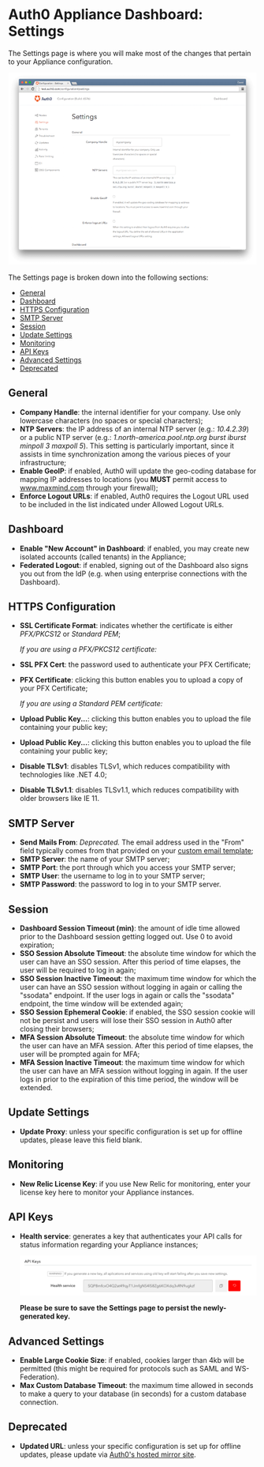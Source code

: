 # Auth0 Appliance Dashboard: Settings

The Settings page is where you will make most of the changes that pertain to your Appliance configuration.

![](/media/articles/appliance/dashboard/settings.png)

The Settings page is broken down into the following sections:

* [General](#general)
* [Dashboard](#dashboard)
* [HTTPS Configuration](#https-configuration)
* [SMTP Server](#smtp-server)
* [Session](#session)
* [Update Settings](#update-settings)
* [Monitoring](#monitoring)
* [API Keys](#api-keys)
* [Advanced Settings](#advanced-settings)
* [Deprecated](#deprecated)

## General

* **Company Handle**: the internal identifier for your company. Use only lowercase characters (no spaces or special characters);
* **NTP Servers**: the IP address of an internal NTP server (e.g.: *10.4.2.39*) or a public NTP server (e.g.: *1.north-america.pool.ntp.org burst iburst minpoll 3 maxpoll 5*). This setting is particularly important, since it assists in time synchronization among the various pieces of your infrastructure;
* **Enable GeoIP**: if enabled, Auth0 will update the geo-coding database for mapping IP addresses to locations (you **MUST** permit access to www.maxmind.com through your firewall);
* **Enforce Logout URLs**: if enabled, Auth0 requires the Logout URL used to be included in the list indicated under Allowed Logout URLs.

## Dashboard

* **Enable "New Account" in Dashboard**: if enabled, you may create new isolated accounts (called tenants) in the Appliance;
* **Federated Logout**: if enabled, signing out of the Dashboard also signs you out from the ldP (e.g. when using enterprise connections with the Dashboard).

## HTTPS Configuration

* **SSL Certificate Format**: indicates whether the certificate is either *PFX/PKCS12* or *Standard PEM*;

    *If you are using a PFX/PKCS12 certificate:*
* **SSL PFX Cert**: the password used to authenticate your PFX Certificate;
* **PFX Certificate**: clicking this button enables you to upload a copy of your PFX Certificate;

    *If you are using a Standard PEM certificate:*
* **Upload Public Key...**: clicking this button enables you to upload the file containing your public key;
* **Upload Public Key...**: clicking this button enables you to upload the file containing your public key;

* **Disable TLSv1**: disables TLSv1, which reduces compatibility with technologies like .NET 4.0;
* **Disable TLSv1.1**: disables TLSv1.1, which reduces compatibility with older browsers like IE 11.

## SMTP Server

* **Send Mails From**: *Deprecated.* The email address used in the "From" field typically comes from that provided on your [custom email template](https://${uiURL}/#/emails);
* **SMTP Server**: the name of your SMTP server;
* **SMTP Port**: the port through which you access your SMTP server;
* **SMTP User**: the username to log in to your SMTP server;
* **SMTP Password**: the password to log in to your SMTP server.

## Session

* **Dashboard Session Timeout (min)**: the amount of idle time allowed prior to the Dashboard session getting logged out. Use 0 to avoid expiration;
* **SSO Session Absolute Timeout**: the absolute time window for which the user can have an SSO session. After this period of time elapses, the user will be required to log in again;
* **SSO Session Inactive Timeout**: the maximum time window for which the user can have an SSO session without logging in again or calling the "ssodata" endpoint. If the user logs in again or calls the "ssodata" endpoint, the time window will be extended again;
* **SSO Session Ephemeral Cookie**: if enabled, the SSO session cookie will not be persist and users will lose their SSO session in Auth0 after closing their browsers;
* **MFA Session Absolute Timeout**: the absolute time window for which the user can have an MFA session. After this period of time elapses, the user will be prompted again for MFA;
* **MFA Session Inactive Timeout**: the maximum time window for which the user can have an MFA session without logging in again. If the user logs in prior to the expiration of this time period, the window will be extended.

## Update Settings

* **Update Proxy**: unless your specific configuration is set up for offline updates, please leave this field blank.

## Monitoring

* **New Relic License Key**: if you use New Relic for monitoring, enter your license key here to monitor your Appliance instances.

## API Keys

* **Health service**: generates a key that authenticates your API calls for status information regarding your Appliance instances;

    ![](/media/articles/appliance/dashboard/health-keys-api-service.png)

    **Please be sure to save the Settings page to persist the newly-generated key.**

## Advanced Settings

* **Enable Large Cookie Size**: if enabled, cookies larger than 4kb will be permitted (this might be required for protocols such as SAML and WS-Federation).
* **Max Custom Database Timeout**: the maximum time allowed in seconds to make a query to your database (in seconds) for a custom database connection.

## Deprecated

* **Updated URL**: unless your specific configuration is set up for offline updates, please update via [Auth0's hosted mirror site](http://apt-mirror.it.auth0.com).
